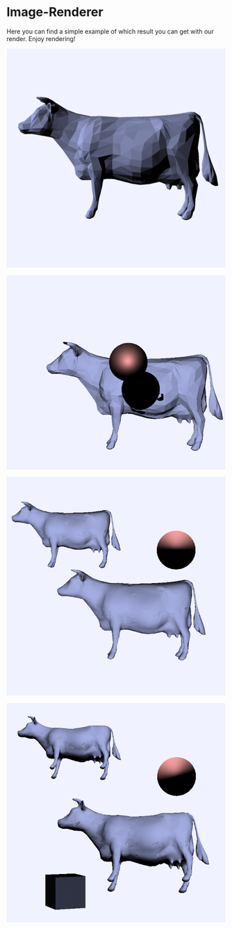 # Image-Renderer
Here you can find a simple example of which result you can get with our render. Enjoy rendering!

![pretty cow](/res/cow.png)

![pretty cow](/res/shadow.png)

![pretty cow](/res/multiple_objects.png)

![pretty cow](/res/objects+primitives.png)
